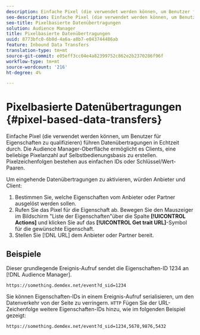 ```yaml
---
description: Einfache Pixel (die verwendet werden können, um Benutzer für Eigenschaften zu qualifizieren) führen Datenübertragungen in Echtzeit durch. Die Audience Manager-Oberfläche ermöglicht es Clients, eine beliebige Pixelanzahl auf Selbstbedienungsbasis zu erstellen. Pixelzeichenfolgen bestehen aus einfachen IDs oder Schlüssel/Wert-Paaren.
seo-description: Einfache Pixel (die verwendet werden können, um Benutzer für Eigenschaften zu qualifizieren) führen Datenübertragungen in Echtzeit durch. Die Audience Manager-Oberfläche ermöglicht es Clients, eine beliebige Pixelanzahl auf Selbstbedienungsbasis zu erstellen. Pixelzeichenfolgen bestehen aus einfachen IDs oder Schlüssel/Wert-Paaren.
seo-title: Pixelbasierte Datenübertragungen
solution: Audience Manager
title: Pixelbasierte Datenübertragungen
uuid: 8773bfc0-6b8d-4a6a-a8b7-e043744486ab
feature: Inbound Data Transfers
translation-type: tm+mt
source-git-commit: e05eff3cc04e4a82399752c862e2b2370286f96f
workflow-type: tm+mt
source-wordcount: '216'
ht-degree: 4%

---
```



# Pixelbasierte Datenübertragungen {#pixel-based-data-transfers}

Einfache Pixel (die verwendet werden können, um Benutzer für Eigenschaften zu qualifizieren) führen Datenübertragungen in Echtzeit durch. Die Audience Manager-Oberfläche ermöglicht es Clients, eine beliebige Pixelanzahl auf Selbstbedienungsbasis zu erstellen. Pixelzeichenfolgen bestehen aus einfachen IDs oder Schlüssel/Wert-Paaren.

<!-- c_rt_inbound_pixel_transfers.xml -->

Um eingehende Datenübertragungen zu aktivieren, würden Anbieter und Client:

1. Bestimmen Sie, welche Eigenschaften vom Anbieter oder Partner ausgelöst werden sollen.
1. Rufen Sie das Pixel für die Eigenschaft ab. Bewegen Sie den Mauszeiger im Bildschirm &quot;Liste der Eigenschaften&quot;über die Spalte **[!UICONTROL Actions]** und klicken Sie auf das **[!UICONTROL Get trait URL]**-Symbol für die gewünschte Eigenschaft.
1. Stellen Sie [!DNL URL] dem Anbieter oder Partner bereit.

## Beispiele

Dieser grundlegende Ereignis-Aufruf sendet die Eigenschaften-ID 1234 an [!DNL Audience Manager].

```
https://something.demdex.net/event?d_sid=1234
```

Sie können Eigenschaften-IDs in einem Ereignis-Aufruf serialisieren, um den Datenverkehr von der Seite zu verringern. `HTTP` Fügen Sie der URL-Zeichenfolge weitere Eigenschaften-IDs hinzu, wie im folgenden Beispiel gezeigt:

```
https://something.demdex.net/event?d_sid=1234,5678,9876,5432
```
